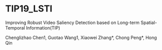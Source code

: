 # TIP19_LSTI
Improving Robust Video Saliency Detection based on Long-term Spatial-Temporal Information(TIP)

Chenglizhao Chen1, Guotao Wang1, Xiaowei Zhang*, Chong Peng*, Hong Qin
